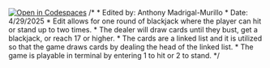 [![Open in Codespaces](https://classroom.github.com/assets/launch-codespace-2972f46106e565e64193e422d61a12cf1da4916b45550586e14ef0a7c637dd04.svg)](https://classroom.github.com/open-in-codespaces?assignment_repo_id=19372173)
    /*
    * Edited by: Anthony Madrigal-Murillo
    * Date: 4/29/2025
    * Edit allows for one round of blackjack where the player can hit or stand up to two times.
    * The dealer will draw cards until they bust, get a blackjack, or reach 17 or higher.
    * The cards are a linked list and it is utilized so that the game draws cards by dealing the head of the linked list.
    * The game is playable in terminal by entering 1 to hit or 2 to stand.
    */